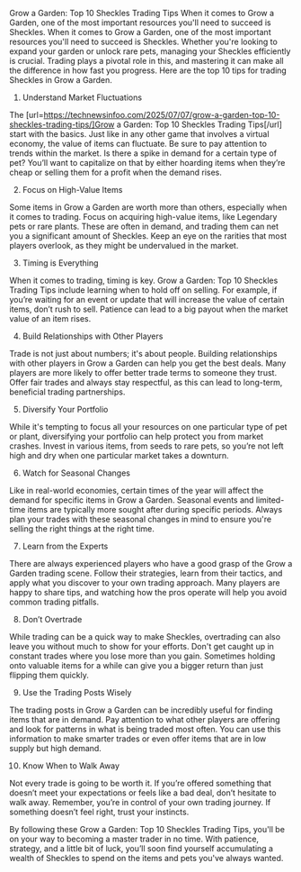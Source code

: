 Grow a Garden: Top 10 Sheckles Trading Tips
When it comes to Grow a Garden, one of the most important resources you'll need to succeed is Sheckles.
When it comes to Grow a Garden, one of the most important resources you'll need to succeed is Sheckles. Whether you're looking to expand your garden or unlock rare pets, managing your Sheckles efficiently is crucial. Trading plays a pivotal role in this, and mastering it can make all the difference in how fast you progress. Here are the top 10 tips for trading Sheckles in Grow a Garden.

1. Understand Market Fluctuations

The [url=https://technewsinfoo.com/2025/07/07/grow-a-garden-top-10-sheckles-trading-tips/]Grow a Garden: Top 10 Sheckles Trading Tips[/url] start with the basics. Just like in any other game that involves a virtual economy, the value of items can fluctuate. Be sure to pay attention to trends within the market. Is there a spike in demand for a certain type of pet? You’ll want to capitalize on that by either hoarding items when they’re cheap or selling them for a profit when the demand rises.

2. Focus on High-Value Items

Some items in Grow a Garden are worth more than others, especially when it comes to trading. Focus on acquiring high-value items, like Legendary pets or rare plants. These are often in demand, and trading them can net you a significant amount of Sheckles. Keep an eye on the rarities that most players overlook, as they might be undervalued in the market.

3. Timing is Everything

When it comes to trading, timing is key. Grow a Garden: Top 10 Sheckles Trading Tips include learning when to hold off on selling. For example, if you’re waiting for an event or update that will increase the value of certain items, don’t rush to sell. Patience can lead to a big payout when the market value of an item rises.

4. Build Relationships with Other Players

Trade is not just about numbers; it's about people. Building relationships with other players in Grow a Garden can help you get the best deals. Many players are more likely to offer better trade terms to someone they trust. Offer fair trades and always stay respectful, as this can lead to long-term, beneficial trading partnerships.

5. Diversify Your Portfolio

While it's tempting to focus all your resources on one particular type of pet or plant, diversifying your portfolio can help protect you from market crashes. Invest in various items, from seeds to rare pets, so you’re not left high and dry when one particular market takes a downturn.

6. Watch for Seasonal Changes

Like in real-world economies, certain times of the year will affect the demand for specific items in Grow a Garden. Seasonal events and limited-time items are typically more sought after during specific periods. Always plan your trades with these seasonal changes in mind to ensure you're selling the right things at the right time.

7. Learn from the Experts

There are always experienced players who have a good grasp of the Grow a Garden trading scene. Follow their strategies, learn from their tactics, and apply what you discover to your own trading approach. Many players are happy to share tips, and watching how the pros operate will help you avoid common trading pitfalls.

8. Don’t Overtrade

While trading can be a quick way to make Sheckles, overtrading can also leave you without much to show for your efforts. Don't get caught up in constant trades where you lose more than you gain. Sometimes holding onto valuable items for a while can give you a bigger return than just flipping them quickly.

9. Use the Trading Posts Wisely

The trading posts in Grow a Garden can be incredibly useful for finding items that are in demand. Pay attention to what other players are offering and look for patterns in what is being traded most often. You can use this information to make smarter trades or even offer items that are in low supply but high demand.

10. Know When to Walk Away

Not every trade is going to be worth it. If you’re offered something that doesn’t meet your expectations or feels like a bad deal, don’t hesitate to walk away. Remember, you’re in control of your own trading journey. If something doesn’t feel right, trust your instincts.

By following these Grow a Garden: Top 10 Sheckles Trading Tips, you'll be on your way to becoming a master trader in no time. With patience, strategy, and a little bit of luck, you’ll soon find yourself accumulating a wealth of Sheckles to spend on the items and pets you've always wanted.
